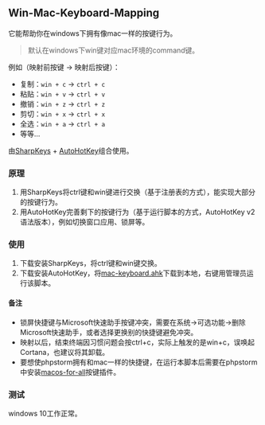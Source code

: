 
## Win-Mac-Keyboard-Mapping

它能帮助你在windows下拥有像mac一样的按键行为。

> 默认在windows下win键对应mac环境的command键。

例如（映射前按键 -> 映射后按键）：
- 复制：`win + c` -> `ctrl + c`
- 粘贴：`win + v` -> `ctrl + v`
- 撤销：`win + z` -> `ctrl + z`
- 剪切：`win + x` -> `ctrl + x`
- 全选：`win + a` -> `ctrl + a`
- 等等...

由[SharpKeys](https://github.com/randyrants/sharpkeys) + [AutoHotKey](https://github.com/AutoHotkey/AutoHotkey)组合使用。

### 原理
1. 用SharpKeys将ctrl键和win键进行交换（基于注册表的方式），能实现大部分的按键行为。
2. 用AutoHotKey完善剩下的按键行为（基于运行脚本的方式，AutoHotKey v2语法版本），例如切换窗口应用、锁屏等。

### 使用
1. 下载安装SharpKeys，将ctrl键和win键交换。
2. 下载安装AutoHotKey，将[mac-keyboard.ahk](./mac-keyboard.ahk)下载到本地，右键用管理员运行该脚本。

#### 备注
- 锁屏快捷键与Microsoft快速助手按键冲突，需要在系统->可选功能->删除Microsoft快速助手，或者选择更换别的快捷键避免冲突。
- 映射以后，结束终端因习惯问题会按ctrl+c，实际上触发的是win+c，误唤起Cortana，也建议将其卸载。
- 要想使phpstorm拥有和mac一样的快捷键，在运行本脚本后需要在phpstorm中安装[macos-for-all](https://plugins.jetbrains.com/plugin/13968-macos-for-all)按键插件。

### 测试
windows 10工作正常。